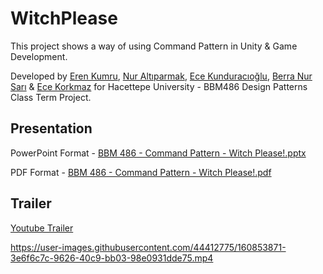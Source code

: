 # WitchPlease
This project shows a way of using Command Pattern in Unity & Game Development.

Developed by [Eren Kumru](https://github.com/ErenKumru), [Nur Altıparmak](https://github.com/n6parmak), [Ece Kunduracıoğlu](https://github.com/ecekun), [Berra Nur Sarı](https://github.com/berranursari) & [Ece Korkmaz](https://github.com/ecexe) for Hacettepe University - BBM486 Design Patterns Class Term Project.

## Presentation
PowerPoint Format - [BBM 486 - Command Pattern - Witch Please!.pptx](https://github.com/ErenKumru/WitchPlease/files/8381240/BBM.486.-.Command.Pattern.-.Witch.Please.pptx)

PDF Format - [BBM 486 - Command Pattern - Witch Please!.pdf](https://github.com/ErenKumru/WitchPlease/files/8381244/BBM.486.-.Command.Pattern.-.Witch.Please.pdf)

## Trailer
[Youtube Trailer](https://www.youtube.com/watch?v=EthnD2rjWqs)

https://user-images.githubusercontent.com/44412775/160853871-3e6f6c7c-9626-40c9-bb03-98e0931dde75.mp4
